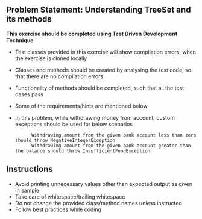 ## Problem Statement: Understanding TreeSet and its methods ##

**This exercise should be completed using Test Driven Development Technique**

- Test classes provided in this exercise will show compilation errors, when the exercise is cloned locally
- Classes and methods should be created by analysing the test code, so that there are no compilation errors
- Functionality of methods should be completed, such that all the test cases pass
- Some of the requirements/hints are mentioned below

- In this problem, while withdrawing money from account, custom exceptions should be used for below scenarios
            
            Withdrawing amount from the given bank account less than zero should throw NegativeIntegerException
            Withdrawing amount from the given bank account greater than the balance should throw InsufficientFundException
            
       
## Instructions
- Avoid printing unnecessary values other than expected output as given in sample
- Take care of whitespace/trailing whitespace
- Do not change the provided class/method names unless instructed
- Follow best practices while coding
